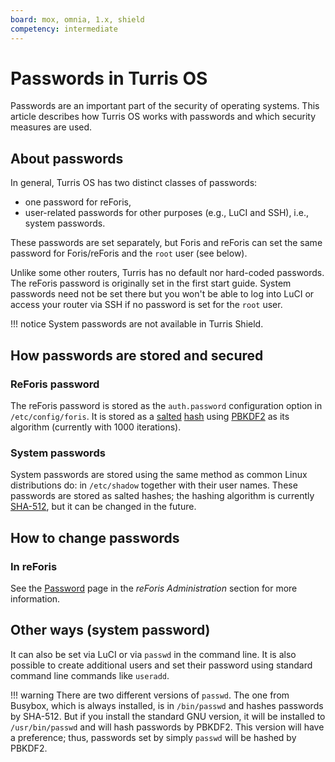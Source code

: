 ```yaml
---
board: mox, omnia, 1.x, shield
competency: intermediate
---
```

# Passwords in Turris OS

Passwords are an important part of the security of operating systems. This
article describes how Turris OS works with passwords and which security measures
are used.

## About passwords

In general, Turris OS has two distinct classes of passwords:

* one password for reForis,
* user-related passwords for other purposes (e.g., LuCI and SSH), i.e., system
  passwords.

These passwords are set separately, but Foris and reForis can set the same
password for Foris/reForis and the `root` user (see below).

Unlike some other routers, Turris has no default nor hard-coded passwords.
The reForis password is originally set in the first start guide.
System passwords need not be set there but you won't be able to log into LuCI
or access your router via SSH if no password is set for the `root` user.

!!! notice
    System passwords are not available in Turris Shield.

## How passwords are stored and secured

### ReForis password

The reForis password is stored as the `auth.password` configuration
option in `/etc/config/foris`. It is stored as a
[salted](https://en.wikipedia.org/wiki/Salt_(cryptography))
[hash](https://en.wikipedia.org/wiki/Hash_function) using
[PBKDF2](https://en.wikipedia.org/wiki/PBKDF2) as its algorithm
(currently with 1000 iterations).

### System passwords

System passwords are stored using the same method as common Linux
distributions do: in `/etc/shadow` together with their user names.
These passwords are stored as salted hashes; the hashing
algorithm is currently
[SHA-512](https://en.wikipedia.org/wiki/SHA-2),
but it can be changed in the future.

## How to change passwords

### In reForis

See the [Password](../basics/reforis/password/password.md) page in
the _reForis Administration_ section for more information.

## Other ways (system password)

It can also be set via LuCI or via `passwd` in the command line. It is also
possible to create additional users and set their password using standard
command line commands like `useradd`.

!!! warning
    There are two different versions of `passwd`. The one from Busybox, which
    is always installed, is in `/bin/passwd` and hashes passwords by SHA-512.
    But if you install the standard GNU version, it will be installed to
    `/usr/bin/passwd` and will hash passwords by PBKDF2. This version will
    have a preference; thus, passwords set by simply `passwd` will be hashed
    by PBKDF2.
